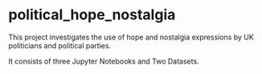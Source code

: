 # political_hope_nostalgia
This project investigates the use of hope and nostalgia expressions by UK politicians and political parties. 

It consists of three Jupyter Notebooks and Two Datasets. 
